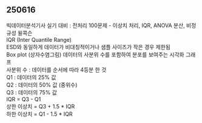 ## 250616  
빅데이터분석기사 실기 대비 : 전처리 100문제 - 이상치 처리, IQR, ANOVA 분산, 비정규성 윌콕슨  
IQR (Inter Quantile Range)  
ESD와 동일하게 데이터가 비대칭적이거나 샘플 사이즈가 작은 경우 제한됨  
Box plot (상자수염그림) 데이터의 사분위 수를 포함하여 분포를 보여주는 시각화 그래프  
사분위 수 : 데이터를 순서에 따라 4등분 한 것  
    Q1 : 데이터의 25% 값  
    Q2 : 데이터의 50% 값 (중위수)  
    Q3 : 데이터의 75% 값  
    IQR = Q3 - Q1  
    상한 이상치 = Q3 + 1.5 * IQR  
    하한 이상치 = Q1 - 1.5 * IQR  